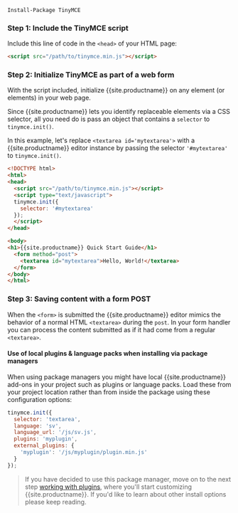 ```
Install-Package TinyMCE
```

### Step 1: Include the TinyMCE script

Include this line of code in the `<head>` of your HTML page:

```html
<script src="/path/to/tinymce.min.js"></script>
```

### Step 2: Initialize TinyMCE as part of a web form

With the script included, initialize {{site.productname}} on any element (or elements) in your web page.

Since {{site.productname}} lets you identify replaceable elements via a CSS selector, all you need do is pass an object that contains a `selector` to `tinymce.init()`.

In this example, let's replace `<textarea id='mytextarea'>` with a {{site.productname}} editor instance by passing the selector `'#mytextarea'` to `tinymce.init()`.

```html
<!DOCTYPE html>
<html>
<head>
  <script src="/path/to/tinymce.min.js"></script>
  <script type="text/javascript">
  tinymce.init({
    selector: '#mytextarea'
  });
  </script>
</head>

<body>
<h1>{{site.productname}} Quick Start Guide</h1>
  <form method="post">
    <textarea id="mytextarea">Hello, World!</textarea>
  </form>
</body>
</html>
```

### Step 3: Saving content with a form POST

When the `<form>` is submitted the {{site.productname}} editor mimics the behavior of a normal HTML `<textarea>` during the `post`. In your form handler you can process the content submitted as if it had come from a regular `<textarea>`.

#### Use of local plugins & language packs when installing via package managers

When using package managers you might have local {{site.productname}} add-ons in your project such as plugins or language packs. Load these from your project location rather than from inside the package using these configuration options:

```js
tinymce.init({
  selector: 'textarea',
  language: 'sv',
  language_url: '/js/sv.js',
  plugins: 'myplugin',
  external_plugins: {
    'myplugin': '/js/myplugin/plugin.min.js'
  }
});
```

> If you have decided to use this package manager, move on to the next step [working with plugins](../work-with-plugins/), where you'll start customizing {{site.productname}}. If you'd like to learn about other install options please keep reading.
